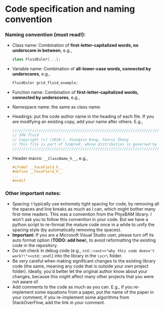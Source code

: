 # Code specification and naming convention

### Naming convention (must read!):

* Class name: Combination of **first-letter-capitalized words, no underscore in between**, e.g., 
  ```c++
  class FluidEuler{...};
  ```
  
* Variable name: Combination of **all-lower-case words, connected by underscores**, e.g.,
  ```c++
  FluidEuler grid_fluid_example;
  ```
  
* Function name: Combination of **first-letter-capitalized words, connected by underscores**, e.g.,

* Namespace name: the same as class name.

* Headings: put the code author name in the heading of each file. If you are modifying an existing copy, add your name after others. E.g., 
  ```c++
  //////////////////////////////////////////////////////////////////////////
  // SPH fluid
  // Copyright (c) (2018-), Xiangxin Kong, Yaorui Zhang
  // This file is part of SimpleX, whose distribution is governed by the LICENSE file.
  //////////////////////////////////////////////////////////////////////////
  ```


* Header macro: `__ClassName_h__`, e.g.,

  ```c++
  #ifndef __FaceField_h__
  #define __FaceField_h__
  ...
  #endif
  ```


### Other important notes:

* Spacing: I typically use extremely tight spacing for code, by removing all the spaces and line breaks as much as I can, which might bother many first-time readers. This was a convention from the PhysBAM library. I won't ask you to follow this convention in your code. But we have a python script to re-format the mature code once in a while to unify the spacing style (by automatically removing the spaces).
* **Important:** If you are a Microsoft Visual Studio user, please turn off its auto format option (**TODO: add how**), to avoid reformatting the existing code in the repository. 
* Do not check in debug code (e.g., `std::cout<<"why this code doesn't work?!"<<std::endl`) into the library in the `\scr\` folder. 
* Be very careful when making significant changes to the existing library code (the same, meaning any code that is outside your own project folder). Ideally, you'd better let the original author know about your changes, because this might affect many other projects that you were not aware of.
* Add comments to the code as much as you can. E.g., if you re-implement some equations from a paper, put the name of the paper in your comment; if you re-implement some algorithms from StackOverFlow, add the link in your comment.  

